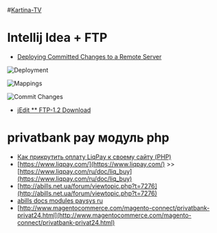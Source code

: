#[Kartina-TV](http://kartina-tv.mediaplayer.com.ua)


Intellij Idea + FTP
===================
* [Deploying Committed Changes to a Remote Server](http://blog.jetbrains.com/phpstorm/2013/10/deploying-committed-changes-to-a-remote-server/)

![Deployment](http://blog.jetbrains.com/phpstorm/files/2013/10/2.png)

![Mappings](http://blog.jetbrains.com/phpstorm/files/2013/10/3.png)

![Commit Changes](http://blog.jetbrains.com/phpstorm/files/2013/10/4.png)

* [jEdit ** FTP-1.2 Download](http://plugins.jedit.org/plugins/?FTP)


privatbank pay модуль php
=========================
* [Как прикрутить оплату LiqPay к своему сайту (PHP)](http://beznervov.com/peoples/kak-prikrutit-oplatu-liqpay-k-svoemu-sajtu-php/)
* [https://www.liqpay.com/](https://www.liqpay.com/) >> [https://www.liqpay.com/ru/doc/liq_buy](https://www.liqpay.com/ru/doc/liq_buy)
* [http://abills.net.ua/forum/viewtopic.php?t=7276](http://abills.net.ua/forum/viewtopic.php?t=7276)
* [abills docs modules paysys ru](http://abills.net.ua/wiki/doku.php/abills:docs:modules:paysys:ru)
* [http://www.magentocommerce.com/magento-connect/privatbank-privat24.html](http://www.magentocommerce.com/magento-connect/privatbank-privat24.html)
